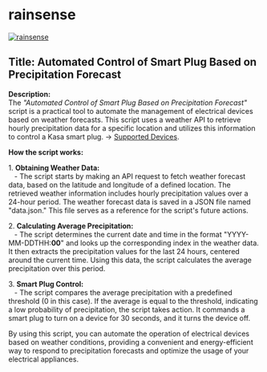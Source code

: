 # rainsense
<a href="https://imgbb.com/"><img src="https://i.ibb.co/DzS4sgM/rainsense.png" alt="rainsense" border="0"></a><br>

## Title: Automated Control of Smart Plug Based on Precipitation Forecast

**Description:**\
The *"Automated Control of Smart Plug Based on Precipitation Forecast"* script is a practical tool to automate the management of electrical devices based on weather forecasts. This script uses a weather API to retrieve hourly precipitation data for a specific location and utilizes this information to control a Kasa smart plug. -> [Supported Devices](https://github.com/python-kasa/python-kasa#supported-devices).

**How the script works:**

1\. **Obtaining Weather Data:**\
   - The script starts by making an API request to fetch weather forecast data, based on the latitude and longitude of a defined location. The retrieved weather information includes hourly precipitation values over a 24-hour period. The weather forecast data is saved in a JSON file named "data.json." This file serves as a reference for the script's future actions.

2\. **Calculating Average Precipitation:**\
   - The script determines the current date and time in the format "YYYY-MM-DDTHH:<b>00</b>" and looks up the corresponding index in the weather data. It then extracts the precipitation values for the last 24 hours, centered around the current time. Using this data, the script calculates the average precipitation over this period.

3\. **Smart Plug Control:**\
   - The script compares the average precipitation with a predefined threshold (0 in this case). If the average is equal to the threshold, indicating a low probability of precipitation, the script takes action. It commands a smart plug to turn on a device for 30 seconds, and it turns the device off.

By using this script, you can automate the operation of electrical devices based on weather conditions, providing a convenient and energy-efficient way to respond to precipitation forecasts and optimize the usage of your electrical appliances.
